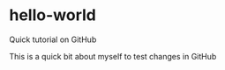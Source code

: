 # hello-world
Quick tutorial on GitHub


This is a quick bit about myself to test changes in GitHub
